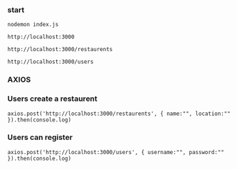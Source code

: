 ### start

```
nodemon index.js
```

```
http://localhost:3000
```

```
http://localhost:3000/restaurents
```

```
http://localhost:3000/users
```


###  AXIOS 

### Users create a restaurent

```
axios.post('http://localhost:3000/restaurents', { name:"", location:"" }).then(console.log)
```

### Users can register

```
axios.post('http://localhost:3000/users', { username:"", password:"" }).then(console.log)
```
